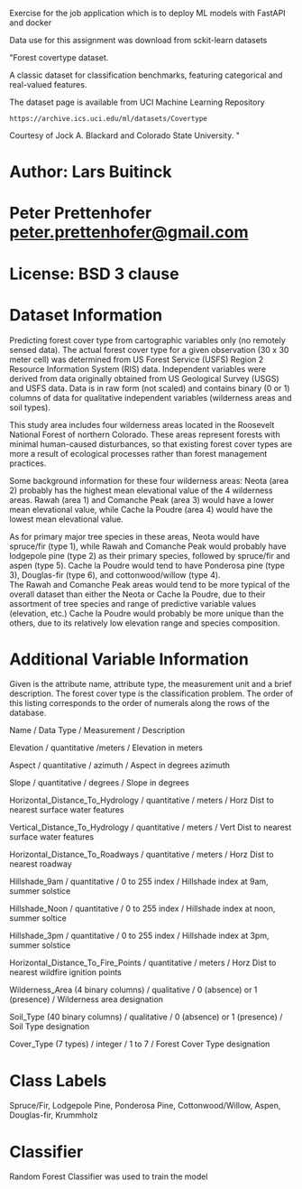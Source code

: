 
Exercise for the job application which is to deploy ML models with FastAPI and docker

Data use for this assignment was download from sckit-learn datasets

"Forest covertype dataset.

A classic dataset for classification benchmarks, featuring categorical and
real-valued features.

The dataset page is available from UCI Machine Learning Repository

    https://archive.ics.uci.edu/ml/datasets/Covertype

Courtesy of Jock A. Blackard and Colorado State University.
"

# Author: Lars Buitinck
#         Peter Prettenhofer <peter.prettenhofer@gmail.com>
# License: BSD 3 clause

# Dataset Information

Predicting forest cover type from cartographic variables only (no remotely sensed data).  The actual forest cover type for a given observation (30 x 30 meter cell) was determined from US Forest Service (USFS) Region 2 Resource Information System (RIS) data.  Independent variables were derived from data originally obtained from US Geological Survey (USGS) and USFS data.  Data is in raw form (not scaled) and contains binary (0 or 1) columns of data for qualitative independent variables (wilderness areas and soil types).

This study area includes four wilderness areas located in the Roosevelt National Forest of northern Colorado.  These areas represent forests with minimal human-caused disturbances, so that existing forest cover types are more a result of ecological processes rather than forest management practices.

Some background information for these four wilderness areas: Neota (area 2) probably has the highest mean elevational value of the 4 wilderness areas. Rawah (area 1) and Comanche Peak (area 3) would have a lower mean elevational value, while Cache la Poudre (area 4) would have the lowest mean elevational value. 

As for primary major tree species in these areas, Neota would have spruce/fir (type 1), while Rawah and Comanche Peak would probably have lodgepole pine (type 2) as their primary species, followed by spruce/fir and aspen (type 5). Cache la Poudre would tend to have Ponderosa pine (type 3), Douglas-fir (type 6), and cottonwood/willow (type 4).  
The Rawah and Comanche Peak areas would tend to be more typical of the overall dataset than either the Neota or Cache la Poudre, due to their assortment of tree species and range of predictive variable values (elevation, etc.)  Cache la Poudre would probably  be more unique than the others, due to its relatively low  elevation range and species composition. 

# Additional Variable Information

Given is the attribute name, attribute type, the measurement unit and a brief description.  The forest cover type is the classification  problem.  The order of this listing corresponds to the order of numerals along the rows of the database.

Name / Data Type / Measurement / Description

Elevation / quantitative /meters / Elevation in meters

Aspect / quantitative / azimuth / Aspect in degrees azimuth

Slope / quantitative / degrees / Slope in degrees

Horizontal_Distance_To_Hydrology / quantitative / meters / Horz Dist to nearest surface water features

Vertical_Distance_To_Hydrology / quantitative / meters / Vert Dist to nearest surface water features

Horizontal_Distance_To_Roadways / quantitative / meters / Horz Dist to nearest roadway

Hillshade_9am / quantitative / 0 to 255 index / Hillshade index at 9am, summer solstice

Hillshade_Noon / quantitative / 0 to 255 index / Hillshade index at noon, summer soltice

Hillshade_3pm / quantitative / 0 to 255 index / Hillshade index at 3pm, summer solstice

Horizontal_Distance_To_Fire_Points / quantitative / meters / Horz Dist to nearest wildfire ignition points

Wilderness_Area (4 binary columns) / qualitative / 0 (absence) or 1 (presence) / Wilderness area designation

Soil_Type (40 binary columns) / qualitative / 0 (absence) or 1 (presence) / Soil Type designation

Cover_Type (7 types) / integer / 1 to 7 / Forest Cover Type designation

# Class Labels
Spruce/Fir, Lodgepole Pine, Ponderosa Pine, Cottonwood/Willow, Aspen, Douglas-fir, Krummholz

# Classifier
Random Forest Classifier was used to train the model


